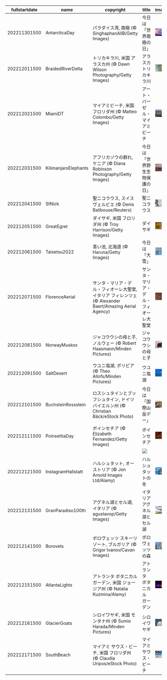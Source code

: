 |fullstartdate|name|copyright|title|image|
|--|--|--|--|--|
202211301500|AntarcticaDay|パラダイス湾, 南極 (© SinghaphanAllB/Getty Images)|今日は「世界南極の日」|![](/ja-JP/2022/12/202211301500AntarcticaDay.jpg)|
202212011500|BraidedRiverDelta|トリカキラ川, 米国 アラスカ州 (© Dawn Wilson Photography/Getty Images)|アラスカ トリカキラ川|![](/ja-JP/2022/12/202212011500BraidedRiverDelta.jpg)|
202212021500|MiamiDT|マイアミビーチ, 米国 フロリダ州 (© Matteo Colombo/Getty Images)|アート・バーゼル・マイアミビーチ|![](/ja-JP/2022/12/202212021500MiamiDT.jpg)|
202212031500|KilimanjaroElephants|アフリカゾウの群れ, ケニア (© Diana Robinson Photography/Getty Images)|今日は「世界野生生物保護の日」|![](/ja-JP/2022/12/202212031500KilimanjaroElephants.jpg)|
202212041500|StNick|聖ニコラウス, スイス ヴェルビエ (© Denis Balibouse/Reuters)|聖ニコラウス|![](/ja-JP/2022/12/202212041500StNick.jpg)|
202212051500|GreatEgret|ダイサギ, 米国 フロリダ州 (© Troy Harrison/Getty Images)|ダイサギ|![](/ja-JP/2022/12/202212051500GreatEgret.jpg)|
202212061500|Taisetsu2022|青い池, 北海道 (© Haruna/Getty Images)|今日は「大雪」|![](/ja-JP/2022/12/202212061500Taisetsu2022.jpg)|
202212071500|FlorenceAerial|サンタ・マリア・デル・フィオーレ大聖堂, イタリア フィレンツェ (© Alexander Baert/Amazing Aerial Agency)|サンタ・マリア・デル・フィオーレ大聖堂|![](/ja-JP/2022/12/202212071500FlorenceAerial.jpg)|
202212081500|NorwayMuskox|ジャコウウシの母と子, ノルウェー (© Robert Haasmann/Minden Pictures)|ジャコウウシの母と子|![](/ja-JP/2022/12/202212081500NorwayMuskox.jpg)|
202212091500|SaltDesert|ウユニ塩湖, ボリビア (© Theo Allofs/Minden Pictures)|ウユニ塩湖|![](/ja-JP/2022/12/202212091500SaltDesert.jpg)|
202212101500|BuchsteinRossstein|ロスシュタインとブッフシュタイン, ドイツ バイエルン州 (© Christian Bäck/eStock Photo)|今日は「国際山岳デー」|![](/ja-JP/2022/12/202212101500BuchsteinRossstein.jpg)|
202212111500|PoinsettiaDay|ポインセチア (© Elizabeth Fernandez/Getty Images)|ポインセチア|![](/ja-JP/2022/12/202212111500PoinsettiaDay.jpg)|
||||![](/ja-JP/2022/12/.jpg)|
202212121500|InstagramHallstatt|ハルシュタット, オーストリア (© Jon Arnold Images Ltd/Alamy)|ハルシュタットの冬|![](/ja-JP/2022/12/202212121500InstagramHallstatt.jpg)|
202212131500|GranParadiso100th|アグネル湖とセル湖, イタリア (© agustavop/Getty Images)|イタリア アグネル湖とセル湖|![](/ja-JP/2022/12/202212131500GranParadiso100th.jpg)|
202212141500|Borovets|ボロヴェッツ スキーリゾート, ブルガリア (© Grigor Ivanov/Cavan Images)|ボロヴェッツの森|![](/ja-JP/2022/12/202212141500Borovets.jpg)|
202212151500|AtlantaLights|アトランタ ボタニカル ガーデン, 米国 ジョージア州 (© Natalia Kuzmina/Alamy)|アトランタ ボタニカル ガーデン|![](/ja-JP/2022/12/202212151500AtlantaLights.jpg)|
202212161500|GlacierGoats|シロイワヤギ, 米国 モンタナ州 (© Sumio Harada/Minden Pictures)|シロイワヤギ|![](/ja-JP/2022/12/202212161500GlacierGoats.jpg)|
202212171500|SouthBeach|マイアミ サウス・ビーチ, 米国 フロリダ州 (© Claudia Uripos/eStock Photo)|マイアミ サウス・ビーチ|![](/ja-JP/2022/12/202212171500SouthBeach.jpg)|
